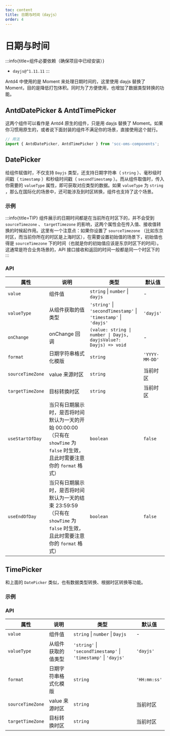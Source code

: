 ```yaml
---
toc: content
title: 日期与时间（dayjs）
order: 4
---
```


# 日期与时间

:::info{title=组件必要依赖（确保项目中已经安装）}
* `dayjs@^1.11.11`
:::

Antd4 中使用的是 Moment 来处理日期时间的，这里使用 dayjs 替换了 Moment，目的是降低打包体积。同时为了方便使用，也增加了数据类型转换的功能。

## AntdDatePicker & AntdTimePicker

这两个组件可以看作是 Antd4 原生的组件，只是用 dayjs 替换了 Moment。如果你习惯用原生的，或者说下面封装的组件不满足你的场景，直接使用这个就行。

```ts
// 用法
import { AntdDatePicker, AntdTimePicker } from 'scc-oms-components';
```

## DatePicker

给组件赋值时，不仅支持 `Dayjs` 类型，还支持日期字符串（ `string` ）、毫秒级时间戳（ `timestamp` ）和秒级时间戳（ `secondTimestamp` ）。而从组件取值时，传入你需要的 `valueType` 属性，即可获取对应类型的数据。如果 `valueType` 为 `string` ，那么在国际化的场景中，还可能涉及到时区转换，组件也支持了这个场景。

### 示例

<code src="./demo/datepicker-string.tsx"></code>
<code src="./demo/datepicker-timestamp.tsx"></code>
<code src="./demo/datepicker-secondtimestamp.tsx"></code>
<code src="./demo/datepicker-timezone.tsx"></code>

:::info{title=TIP}
组件展示的日期时间都是在当前所在时区下的，并不会受到 `sourceTimezone` 、 `targetTimezone` 的影响，这两个属性会在传入值、接收值转换的时候起作用。这里有一个注意点：如果你设置了 `sourceTimezone` （比如东京时区，而当前你所在的时区是上海时区），在需要设置初始值的场景下，初始值也得是 `sourceTimezone` 下的时间（也就是你的初始值应该是东京时区下的时间）。这通常是符合业务场景的，API 接口接收和返回的时间一般都是同一个时区下的
:::

### API

| 属性 | 说明 | 类型 | 默认值 |
| ---- | ---- | --- | ---- |
| `value` | 组件值 | `string` \| `number` \| `dayjs` | - |
| `valueType` | 从组件获取的值类型 | `'string'` \| `'secondTimestamp'` \| `'timestamp'` \| `'dayjs'` | `'dayjs'` |
| `onChange` | onChange 回调 | `(value: string \| number \| Dayjs, dayjsValue?: Dayjs) => void` | - |
| `format` | 日期字符串格式化模版 | `string` | `'YYYY-MM-DD'` |
| `sourceTimeZone` | value 来源时区 | `string` | 当前时区 |
| `targetTimeZone` | 目标转换时区 | `string` | 当前时区 |
| `useStartOfDay` | 当只有日期展示时，是否将时间默认为一天的开始 00:00:00（只有在 `showTime` 为 `false` 时生效，且此时需要注意你的 `format` 格式） | `boolean` | `false` |
| `useEndOfDay` | 当只有日期展示时，是否将时间默认为一天的结束 23:59:59（只有在 `showTime` 为 `false` 时生效，且此时需要注意你的 `format` 格式） | `boolean` | `false` |

## TimePicker

和上面的 `DatePicker` 类似，也有数据类型转换、根据时区转换等功能。

### 示例

<code src="./demo/timepicker-string.tsx"></code>
<code src="./demo/timepicker-timestamp.tsx"></code>
<code src="./demo/timepicker-secondtimestamp.tsx"></code>
<code src="./demo/timepicker-timezone.tsx"></code>

### API

| 属性 | 说明 | 类型 | 默认值 |
| --- | -----| ----- | ---- |
| `value` | 组件值 | `string` \| `number` \| `Dayjs` | - |
| `valueType` | 从组件获取的值类型 | `'string'` \| `'secondTimestamp'` \| `'timestamp'` \| `'dayjs'` | `'dayjs'` |
| `format` | 日期字符串格式化模版 | `string` | `'HH:mm:ss'` |
| `sourceTimeZone` | value 来源时区 | `string` | 当前时区 |
| `targetTimeZone` | 目标转换时区 | `string` | 当前时区 |
